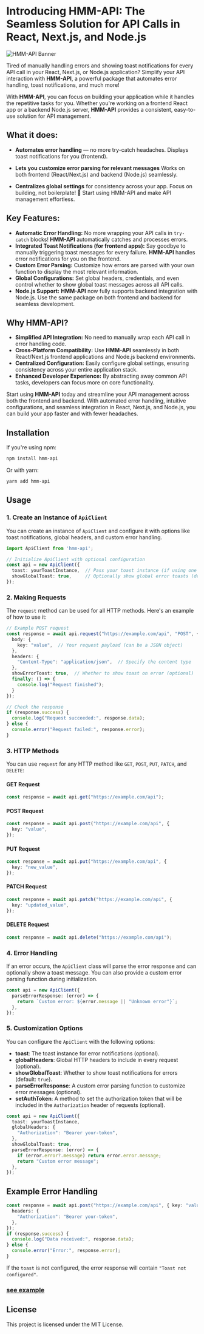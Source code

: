# Introducing HMM-API: The Seamless Solution for API Calls in React, Next.js, and Node.js

![HMM-API Banner](https://us-east-1.tixte.net/uploads/tanmay111-files.tixte.co/hmm_api.png)

Tired of manually handling errors and showing toast notifications for every API call in your React, Next.js, or Node.js application? Simplify your API interaction with **HMM-API**, a powerful package that automates error handling, toast notifications, and much more!

With **HMM-API**, you can focus on building your application while it handles the repetitive tasks for you. Whether you're working on a frontend React app or a backend Node.js server, **HMM-API** provides a consistent, easy-to-use solution for API management.

##  What it does:

- **Automates error handling** — no more try-catch headaches.
Displays toast notifications for you (frontend).

- **Lets you customize error parsing for relevant messages** 
Works on both frontend (React/Next.js) and backend (Node.js) seamlessly.

- **Centralizes global settings** for consistency across your app.
Focus on building, not boilerplate! 🚀 Start using HMM-API and make API management effortless.



## Key Features:

- **Automatic Error Handling:** No more wrapping your API calls in `try-catch` blocks! **HMM-API** automatically catches and processes errors.
- **Integrated Toast Notifications (for frontend apps):** Say goodbye to manually triggering toast messages for every failure. **HMM-API** handles error notifications for you on the frontend.
- **Custom Error Parsing:** Customize how errors are parsed with your own function to display the most relevant information.
- **Global Configurations:** Set global headers, credentials, and even control whether to show global toast messages across all API calls.
- **Node.js Support:** **HMM-API** now fully supports backend integration with Node.js. Use the same package on both frontend and backend for seamless development.

## Why HMM-API?

- **Simplified API Integration:** No need to manually wrap each API call in error handling code.
- **Cross-Platform Compatibility:** Use **HMM-API** seamlessly in both React/Next.js frontend applications and Node.js backend environments.
- **Centralized Configuration:** Easily configure global settings, ensuring consistency across your entire application stack.
- **Enhanced Developer Experience:** By abstracting away common API tasks, developers can focus more on core functionality.

Start using **HMM-API** today and streamline your API management across both the frontend and backend. With automated error handling, intuitive configurations, and seamless integration in React, Next.js, and Node.js, you can build your app faster and with fewer headaches.

## Installation

If you're using npm:

```bash
npm install hmm-api
```

Or with yarn:

```bash
yarn add hmm-api
```

## Usage

### 1. Create an Instance of `ApiClient`

You can create an instance of `ApiClient` and configure it with options like toast notifications, global headers, and custom error handling.

```typescript
import ApiClient from 'hmm-api';

// Initialize ApiClient with optional configuration
const api = new ApiClient({
  toast: yourToastInstance,  // Pass your toast instance (if using one eg. sonner, react-toast etc...)
  showGlobalToast: true,     // Optionally show global error toasts (default true)
});
```

### 2. Making Requests

The `request` method can be used for all HTTP methods. Here's an example of how to use it:

```typescript
// Example POST request
const response = await api.request("https://example.com/api", "POST", {
  body: {
    key: "value",  // Your request payload (can be a JSON object)
  },
  headers: {
    "Content-Type": "application/json",  // Specify the content type
  },
  showErrorToast: true,  // Whether to show toast on error (optional)
  finally: () => {
    console.log("Request finished");
  }
});

// Check the response
if (response.success) {
  console.log("Request succeeded:", response.data);
} else {
  console.error("Request failed:", response.error);
}
```

### 3. HTTP Methods

You can use `request` for any HTTP method like `GET`, `POST`, `PUT`, `PATCH`, and `DELETE`:

#### GET Request
```typescript
const response = await api.get("https://example.com/api");
```

#### POST Request
```typescript
const response = await api.post("https://example.com/api", {
  key: "value",
});
```

#### PUT Request
```typescript
const response = await api.put("https://example.com/api", {
  key: "new_value",
});
```

#### PATCH Request
```typescript
const response = await api.patch("https://example.com/api", {
  key: "updated_value",
});
```

#### DELETE Request
```typescript
const response = await api.delete("https://example.com/api");
```

### 4. Error Handling

If an error occurs, the `ApiClient` class will parse the error response and can optionally show a toast message. You can also provide a custom error parsing function during initialization.

```typescript
const api = new ApiClient({
  parseErrorResponse: (error) => {
    return `Custom error: ${error.message || "Unknown error"}`;
  },
});
```

### 5. Customization Options

You can configure the `ApiClient` with the following options:

- **toast**: The toast instance for error notifications (optional).
- **globalHeaders**: Global HTTP headers to include in every request (optional).
- **showGlobalToast**: Whether to show toast notifications for errors (default: `true`).
- **parseErrorResponse**: A custom error parsing function to customize error messages (optional).
- **setAuthToken**: A method to set the authorization token that will be included in the `Authorization` header of requests (optional).

```typescript
const api = new ApiClient({
  toast: yourToastInstance,
  globalHeaders: {
    "Authorization": "Bearer your-token",
  },
  showGlobalToast: true,
  parseErrorResponse: (error) => {
    if (error.error?.message) return error.error.message;
    return "Custom error message";
  },
});
```

## Example Error Handling

```typescript
const response = await api.post("https://example.com/api", { key: "value" }, {
  headers: {
    "Authorization": "Bearer your-token",
  },
});
if (response.success) {
  console.log("Data received:", response.data);
} else {
  console.error("Error:", response.error);
}
```


If the `toast` is not configured, the error response will contain `"Toast not configured"`.

### [see example](https://github.com/babyo77/hmm-api/blob/main/__tests__/web/lib/api.ts)

## License

This project is licensed under the MIT License.
